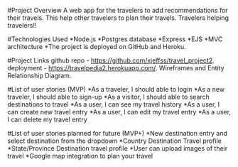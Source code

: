 #Project Overview
  A web app for the travelers to add recommendations for their travels. This help other travelers to plan their travels. Travelers helping travelers!!

#Technologies Used
  *Node.js
  *Postgres database
  *Express
  *EJS
  *MVC architecture
  *The project is deployed on GitHub and Heroku.


#Project Links
  github repo - https://github.com/xjeffss/travel_project2.
  deployment - https://travelpedia2.herokuapp.com/.
  Wireframes and Entity Relationship Diagram.

#List of user stories (MVP)
  *As a traveler, I should able to login
  *As a new traveler, I should able to sign-up
  *As a visitor, I should able to search destinations to travel
  *As a user, I can see my travel history
  *As a user, I can create new travel entry
  *As a user, I can edit my travel entry
  *As a user, I can delete my travel entry

#List of user stories planned for future (MVP+)
  *New destination entry and select destination from the dropdown
  *Country Destination Travel profile
  *State/Province Destination travel profile
  *User can upload images of their travel
  *Google map integration to plan your travel

